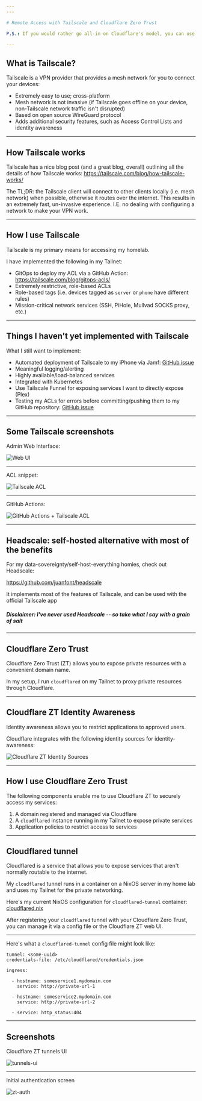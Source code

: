 ```yaml
---
---

# Remote Access with Tailscale and Cloudflare Zero Trust

P.S.: If you would rather go all-in on Cloudflare's model, you can use Cloudflare WARP instead of Tailscale

---
```

<!-- footer: tailscale -->

## What is Tailscale?

Tailscale is a VPN provider that provides a mesh network for you to connect your devices:
- Extremely easy to use; cross-platform
- Mesh network is not invasive (if Tailscale goes offline on your device, non-Tailscale network traffic isn't disrupted)
- Based on open source WireGuard protocol
- Adds additional security features, such as Access Control Lists and identity awareness

---

## How Tailscale works

Tailscale has a nice blog post (and a great blog, overall) outlining all the details of how Tailscale works: https://tailscale.com/blog/how-tailscale-works/

The TL;DR: the Tailscale client will connect to other clients locally (i.e. mesh network) when possible, otherwise it routes over the internet. This results in an extremely fast, un-invasive experience. I.E. no dealing with configuring a network to make your VPN work.

---

## How I use Tailscale

Tailscale is my primary means for accessing my homelab.

I have implemented the following in my Tailnet:
- GitOps to deploy my ACL via a GitHub Action: https://tailscale.com/blog/gitops-acls/
- Extremely restrictive, role-based ACLs
- Role-based tags (i.e. devices tagged as `server` or `phone` have different rules)
- Mission-critical network services (SSH, PiHole, Mullvad SOCKS proxy, etc.)

---

## Things I haven't yet implemented with Tailscale

What I still want to implement:
- Automated deployment of Tailscale to my iPhone via Jamf: [GitHub issue](https://github.com/tailscale/tailscale/issues/1572)
- Meaningful logging/alerting
- Highly available/load-balanced services
- Integrated with Kubernetes
- Use Tailscale Funnel for exposing services I want to directly expose (Plex)
- Testing my ACLs for errors before committing/pushing them to my GitHub repository: [GitHub issue](https://github.com/tailscale/tailscale/issues/10098)

---
<!-- footer: tailscale-screenshots -->

## Some Tailscale screenshots

Admin Web Interface:

![Web UI](./images/tailscale-admin-ui.png)

---

ACL snippet:

![Tailscale ACL](./images/tailscale-acl-snippet.png)

---

GitHub Actions:

![GitHub Actions + Tailscale ACL](./images/tailscale-acl-github-action.png)

---
<!-- footer: headscale -->

## Headscale: self-hosted alternative with most of the benefits

For my data-sovereignty/self-host-everything homies, check out Headscale:

https://github.com/juanfont/headscale

It implements most of the features of Tailscale, and can be used with the official Tailscale app

##### Disclaimer: I've never used Headscale -- so take what I say with a grain of salt

---
<!-- footer: cloudflare-zero-trust -->

## Cloudflare Zero Trust

Cloudflare Zero Trust (ZT) allows you to expose private resources with a convenient domain name.

In my setup, I run `cloudflared` on my Tailnet to proxy private resources through Cloudflare.

---

## Cloudflare ZT Identity Awareness

Identity awareness allows you to restrict applications to approved users.

Cloudflare integrates with the following identity sources for identity-awareness:

![Cloudflare ZT Identity Sources](./images/cloudflare-zt-identity-sources.png)

---

## How I use Cloudflare Zero Trust

The following components enable me to use Cloudflare ZT to securely access my services:
1. A domain registered and managed via Cloudflare
2. A `cloudflared` instance running in my Tailnet to expose private services
3. Application policies to restrict access to services

---

## Cloudflared tunnel

Cloudflared is a service that allows you to expose services that aren't normally routable to the internet.

My `cloudflared` tunnel runs in a container on a NixOS server in my home lab and uses my Tailnet for the private networking.

Here's my current NixOS configuration for `cloudflared-tunnel` container: [cloudflared.nix](https://github.com/heywoodlh/nixos-configs/blob/3ba58f8b5a4a60a96b16e55f533269180ca7a480/nixos/roles/remote-access/cloudflared.nix)

After registering your `cloudflared` tunnel with your Cloudflare Zero Trust, you can manage it via a config file or the Cloudflare ZT web UI.

---

Here's what a `cloudflared-tunnel` config file might look like:

```
tunnel: <some-uuid>
credentials-file: /etc/cloudflared/credentials.json

ingress:

  - hostname: someservice1.mydomain.com
    service: http://private-url-1

  - hostname: someservice2.mydomain.com
    service: http://private-url-2

  - service: http_status:404

```

---
<!-- footer: cloudflare-zt-screenshots -->
## Screenshots

Cloudflare ZT tunnels UI

![tunnels-ui](./images/cloudflare-zt-tunnels.png)

---

Initial authentication screen

![zt-auth](./images/cloudflare-zt-auth-screen.png)
